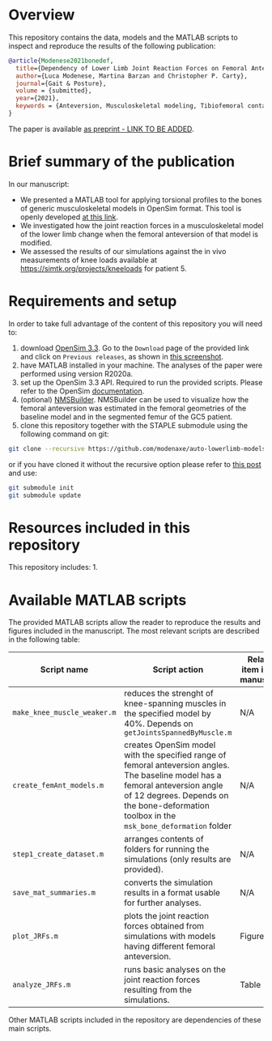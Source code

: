 # Overview

This repository contains the data, models and the MATLAB scripts to inspect and reproduce the results of the following publication:

```bibtex
@article{Modenese2021bonedef,
  title={Dependency of Lower Limb Joint Reaction Forces on Femoral Anteversion},
  author={Luca Modenese, Martina Barzan and Christopher P. Carty},
  journal={Gait & Posture},
  volume = {submitted},
  year={2021},
  keywords = {Anteversion, Musculoskeletal modeling, Tibiofemoral contact force, Knee Loading, Femur, Walking}
}
```
The paper is available [as preprint - LINK TO BE ADDED]().

# Brief summary of the publication

In our manuscript: 
* We presented a MATLAB tool for applying torsional profiles to the bones of generic musculoskeletal models in OpenSim format. This tool is openly developed [at this link](https://github.com/modenaxe/msk_bone_deformation).
* We investigated how the joint reaction forces in a musculoskeletal model of the lower limb change when the femoral anteversion of that model is modified.
* We assessed the results of our simulations against the in vivo measurements of knee loads available at https://simtk.org/projects/kneeloads for patient 5. 

# Requirements and setup

In order to take full advantage of the content of this repository you will need to:
1. download [OpenSim 3.3](https://simtk.org/projects/opensim). Go to the `Download` page of the provided link and click on `Previous releases`, as shown in [this screenshot](https://github.com/modenaxe/3d-muscles/blob/master/images/get_osim3.3.PNG).
2. have MATLAB installed in your machine. The analyses of the paper were performed using version R2020a.
3. set up the OpenSim 3.3 API. Required to run the provided scripts. Please refer to the OpenSim [documentation](https://simtk-confluence.stanford.edu/display/OpenSim/Scripting+with+Matlab).
4. (optional) [NMSBuilder](http://www.nmsbuilder.org). NMSBuilder can be used to visualize how the femoral anteversion was estimated in the femoral geometries of the baseline model and in the segmented femur of the GC5 patient.
6. clone this repository together with the STAPLE submodule using the following command on git:
```bash
git clone --recursive https://github.com/modenaxe/auto-lowerlimb-models-paper.git
```
or if you have cloned it without the recursive option please refer to [this post](https://stackoverflow.com/questions/25200231/cloning-a-git-repo-with-all-submodules) and use:
```bash
git submodule init
git submodule update
```

# Resources included in this repository
This repository includes:
1. 

# Available MATLAB scripts

The provided MATLAB scripts allow the reader to reproduce the results and figures included in the manuscript. The most relevant scripts are described in the following table:

| Script name | Script action | Related item in the manuscript|
| --- | --- | --- |
| `make_knee_muscle_weaker.m` | reduces the strenght of knee-spanning muscles in the specified model by 40%. Depends on `getJointsSpannedByMuscle.m` | N/A |
| `create_femAnt_models.m` | creates OpenSim model with the specified range of femoral anteversion angles. The baseline model has a femoral anteversion angle of 12 degrees. Depends on the bone-deformation toolbox in the `msk_bone_deformation` folder| N/A |
| `step1_create_dataset.m` | arranges contents of folders for running the simulations (only results are provided). | N/A |
| `save_mat_summaries.m` | converts the simulation results in a format usable for further analyses. | N/A |
| `plot_JRFs.m` | plots the joint reaction forces obtained from simulations with models having different femoral anteversion. | Figure 2. |
| `analyze_JRFs.m` | runs basic analyses on the joint reaction forces resulting from the simulations. | Table 1 |

Other MATLAB scripts included in the repository are dependencies of these main scripts.

